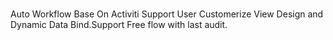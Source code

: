 #
Auto Workflow Base On Activiti 
Support User Customerize View Design and Dynamic Data Bind.Support Free flow with last audit.


         
